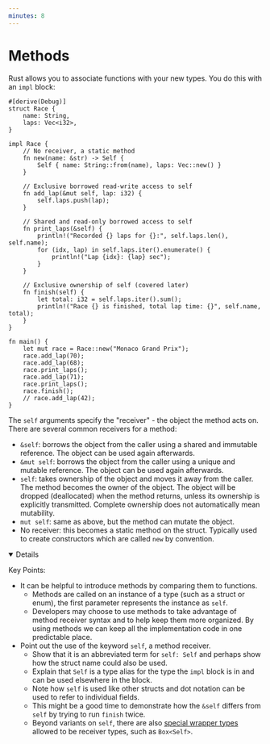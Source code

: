 ```yaml
---
minutes: 8
---
```


# Methods

Rust allows you to associate functions with your new types. You do this with an
`impl` block:

```rust,editable
#[derive(Debug)]
struct Race {
    name: String,
    laps: Vec<i32>,
}

impl Race {
    // No receiver, a static method
    fn new(name: &str) -> Self {
        Self { name: String::from(name), laps: Vec::new() }
    }

    // Exclusive borrowed read-write access to self
    fn add_lap(&mut self, lap: i32) {
        self.laps.push(lap);
    }

    // Shared and read-only borrowed access to self
    fn print_laps(&self) {
        println!("Recorded {} laps for {}:", self.laps.len(), self.name);
        for (idx, lap) in self.laps.iter().enumerate() {
            println!("Lap {idx}: {lap} sec");
        }
    }

    // Exclusive ownership of self (covered later)
    fn finish(self) {
        let total: i32 = self.laps.iter().sum();
        println!("Race {} is finished, total lap time: {}", self.name, total);
    }
}

fn main() {
    let mut race = Race::new("Monaco Grand Prix");
    race.add_lap(70);
    race.add_lap(68);
    race.print_laps();
    race.add_lap(71);
    race.print_laps();
    race.finish();
    // race.add_lap(42);
}
```

The `self` arguments specify the "receiver" - the object the method acts on.
There are several common receivers for a method:

- `&self`: borrows the object from the caller using a shared and immutable
  reference. The object can be used again afterwards.
- `&mut self`: borrows the object from the caller using a unique and mutable
  reference. The object can be used again afterwards.
- `self`: takes ownership of the object and moves it away from the caller. The
  method becomes the owner of the object. The object will be dropped
  (deallocated) when the method returns, unless its ownership is explicitly
  transmitted. Complete ownership does not automatically mean mutability.
- `mut self`: same as above, but the method can mutate the object.
- No receiver: this becomes a static method on the struct. Typically used to
  create constructors which are called `new` by convention.

<details open='true'>

Key Points:

- It can be helpful to introduce methods by comparing them to functions.
  - Methods are called on an instance of a type (such as a struct or enum), the
    first parameter represents the instance as `self`.
  - Developers may choose to use methods to take advantage of method receiver
    syntax and to help keep them more organized. By using methods we can keep
    all the implementation code in one predictable place.
- Point out the use of the keyword `self`, a method receiver.
  - Show that it is an abbreviated term for `self: Self` and perhaps show how
    the struct name could also be used.
  - Explain that `Self` is a type alias for the type the `impl` block is in and
    can be used elsewhere in the block.
  - Note how `self` is used like other structs and dot notation can be used to
    refer to individual fields.
  - This might be a good time to demonstrate how the `&self` differs from `self`
    by trying to run `finish` twice.
  - Beyond variants on `self`, there are also
    [special wrapper types](https://doc.rust-lang.org/reference/special-types-and-traits.html)
    allowed to be receiver types, such as `Box<Self>`.

</details>
